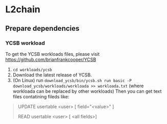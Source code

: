# L2chain

## Prepare dependencies 

### YCSB workload
To get the YCSB workloads files, please visit https://github.com/brianfrankcooper/YCSB
1. ``cd workloads/ycsb``
2. Download the latest release of YCSB.
3. (On Linux) run ``download_ycsb/bin/ycsb.sh run basic -P download_ycsb/workloads/workloada >> workloada.txt`` (where workloada can be replaced by other workloads)
Then you can get text files contatining fileds like:
> UPDATE usertable \<user\> [ field="\<value\>" ]
> 
> READ usertable \<user\> [ \<all fields\>]
